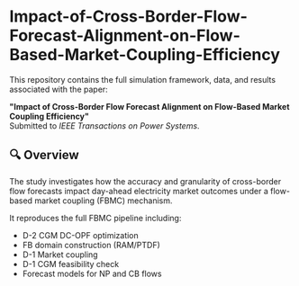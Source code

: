 # Impact-of-Cross-Border-Flow-Forecast-Alignment-on-Flow-Based-Market-Coupling-Efficiency

This repository contains the full simulation framework, data, and results associated with the paper:

**"Impact of Cross-Border Flow Forecast Alignment on Flow-Based Market Coupling Efficiency"**  
Submitted to *IEEE Transactions on Power Systems*.

## 🔍 Overview

The study investigates how the accuracy and granularity of cross-border flow forecasts impact day-ahead electricity market outcomes under a flow-based market coupling (FBMC) mechanism.

It reproduces the full FBMC pipeline including:
- D-2 CGM DC-OPF optimization
- FB domain construction (RAM/PTDF)
- D-1 Market coupling
- D-1 CGM feasibility check
- Forecast models for NP and CB flows

